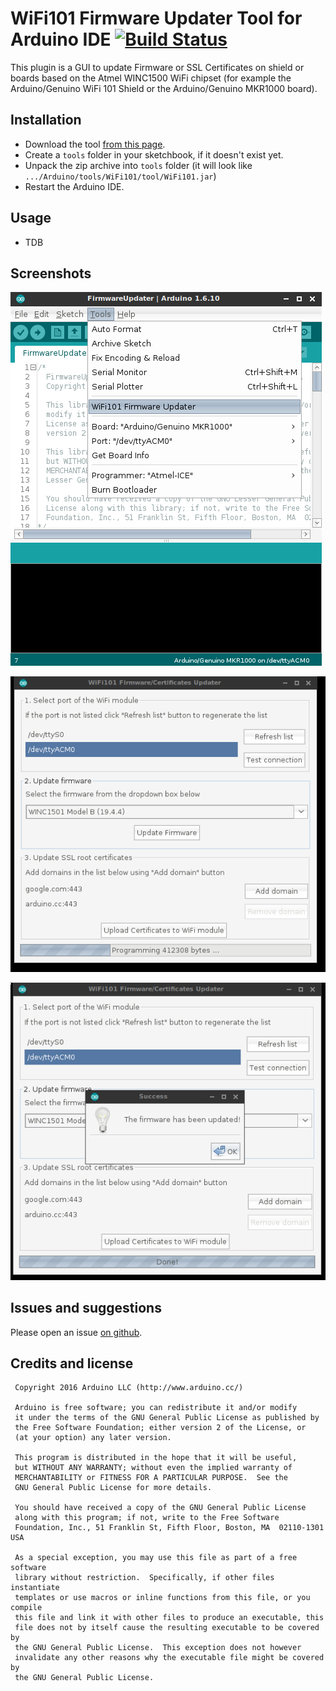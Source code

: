 # WiFi101 Firmware Updater Tool for Arduino IDE [![Build Status](https://travis-ci.org/arduino-libraries/WiFi101-FirmwareUpdater-Plugin.svg?branch=master)](https://travis-ci.org/arduino-libraries/WiFi101-FirmwareUpdater-Plugin)

This plugin is a GUI to update Firmware or SSL Certificates on shield or boards based
on the Atmel WINC1500 WiFi chipset (for example the Arduino/Genuino WiFi 101 Shield or the
Arduino/Genuino MKR1000 board).

## Installation

- Download the tool [from this page](https://github.com/arduino-libraries/WiFi101-FirmwareUpdater-Plugin/releases/latest).
- Create a `tools` folder in your sketchbook, if it doesn't exist yet.
- Unpack the zip archive into `tools` folder (it will look like `.../Arduino/tools/WiFi101/tool/WiFi101.jar`)
- Restart the Arduino IDE. 

## Usage

- TDB

## Screenshots

![Screenshot](screenshot-0.png)

![Screenshot](screenshot-1.png)

![Screenshot](screenshot-2.png)

## Issues and suggestions

Please open an issue [on github](https://github.com/arduino-libraries/WiFi101-FirmwareUpdater-Plugin/issues/new).

## Credits and license

```
 Copyright 2016 Arduino LLC (http://www.arduino.cc/)

 Arduino is free software; you can redistribute it and/or modify
 it under the terms of the GNU General Public License as published by
 the Free Software Foundation; either version 2 of the License, or
 (at your option) any later version.

 This program is distributed in the hope that it will be useful,
 but WITHOUT ANY WARRANTY; without even the implied warranty of
 MERCHANTABILITY or FITNESS FOR A PARTICULAR PURPOSE.  See the
 GNU General Public License for more details.

 You should have received a copy of the GNU General Public License
 along with this program; if not, write to the Free Software
 Foundation, Inc., 51 Franklin St, Fifth Floor, Boston, MA  02110-1301  USA

 As a special exception, you may use this file as part of a free software
 library without restriction.  Specifically, if other files instantiate
 templates or use macros or inline functions from this file, or you compile
 this file and link it with other files to produce an executable, this
 file does not by itself cause the resulting executable to be covered by
 the GNU General Public License.  This exception does not however
 invalidate any other reasons why the executable file might be covered by
 the GNU General Public License.
```

